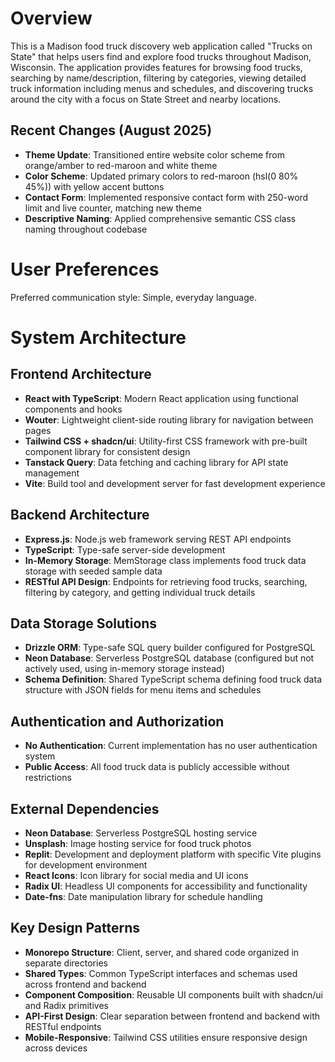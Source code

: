 # Overview

This is a Madison food truck discovery web application called "Trucks on State" that helps users find and explore food trucks throughout Madison, Wisconsin. The application provides features for browsing food trucks, searching by name/description, filtering by categories, viewing detailed truck information including menus and schedules, and discovering trucks around the city with a focus on State Street and nearby locations.

## Recent Changes (August 2025)
- **Theme Update**: Transitioned entire website color scheme from orange/amber to red-maroon and white theme
- **Color Scheme**: Updated primary colors to red-maroon (hsl(0 80% 45%)) with yellow accent buttons
- **Contact Form**: Implemented responsive contact form with 250-word limit and live counter, matching new theme
- **Descriptive Naming**: Applied comprehensive semantic CSS class naming throughout codebase

# User Preferences

Preferred communication style: Simple, everyday language.

# System Architecture

## Frontend Architecture
- **React with TypeScript**: Modern React application using functional components and hooks
- **Wouter**: Lightweight client-side routing library for navigation between pages
- **Tailwind CSS + shadcn/ui**: Utility-first CSS framework with pre-built component library for consistent design
- **Tanstack Query**: Data fetching and caching library for API state management
- **Vite**: Build tool and development server for fast development experience

## Backend Architecture
- **Express.js**: Node.js web framework serving REST API endpoints
- **TypeScript**: Type-safe server-side development
- **In-Memory Storage**: MemStorage class implements food truck data storage with seeded sample data
- **RESTful API Design**: Endpoints for retrieving food trucks, searching, filtering by category, and getting individual truck details

## Data Storage Solutions
- **Drizzle ORM**: Type-safe SQL query builder configured for PostgreSQL
- **Neon Database**: Serverless PostgreSQL database (configured but not actively used, using in-memory storage instead)
- **Schema Definition**: Shared TypeScript schema defining food truck data structure with JSON fields for menu items and schedules

## Authentication and Authorization
- **No Authentication**: Current implementation has no user authentication system
- **Public Access**: All food truck data is publicly accessible without restrictions

## External Dependencies
- **Neon Database**: Serverless PostgreSQL hosting service
- **Unsplash**: Image hosting service for food truck photos
- **Replit**: Development and deployment platform with specific Vite plugins for development environment
- **React Icons**: Icon library for social media and UI icons
- **Radix UI**: Headless UI components for accessibility and functionality
- **Date-fns**: Date manipulation library for schedule handling

## Key Design Patterns
- **Monorepo Structure**: Client, server, and shared code organized in separate directories
- **Shared Types**: Common TypeScript interfaces and schemas used across frontend and backend
- **Component Composition**: Reusable UI components built with shadcn/ui and Radix primitives
- **API-First Design**: Clear separation between frontend and backend with RESTful endpoints
- **Mobile-Responsive**: Tailwind CSS utilities ensure responsive design across devices